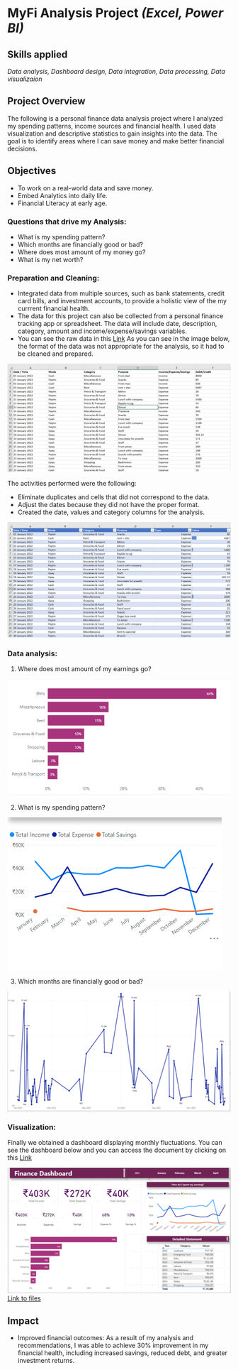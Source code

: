 # MyFi Analysis Project *(Excel, Power BI)*
## Skills applied
*Data analysis, Dashboard design, Data integration, Data processing, Data visualizaion*
## Project Overview
The following is a personal finance data analysis project where I analyzed my spending patterns, income sources and financial health. I used data visualization and descriptive statistics to gain insights into the data. The goal is to identify areas where I can save money and make better financial decisions.
## Objectives
- To work on a real-world data and save money.
- Embed Analytics into daily life.
- Financial Literacy at early age.
### Questions that drive my Analysis:
- What is my spending pattern?
- Which months are financially good or bad?
- Where does most amount of my money go?
- What is my net worth?
### Preparation and Cleaning:
- Integrated data from multiple sources, such as bank statements, credit card bills, and investment accounts, to provide a holistic view of the my currrent financial health.
- The data for this project can also be collected from a personal finance tracking app or spreadsheet. The data will include date, description, category, amount and income/expense/savings variables.
- You can see the raw data in this [Link](https://github.com/subhojitdas859/MyFi_Analysis_Project/blob/main/files/MyFi%20Spreadsheet.xlsx) As you can see in the image below, the format of the data was not appropriate for the analysis, so it had to be cleaned and prepared.

![alt text](img/1.png)

The activities performed were the following:
- Eliminate duplicates and cells that did not correspond to the data.
- Adjust the dates because they did not have the proper format.
- Created the date, values and category columns for the analysis.
 
![alt text](img/2.png)
### Data analysis:

1. Where does most amount of my earnings go?

![alt text](img/6.png)

2. What is my spending pattern?

![alt text](img/5.png)

3. Which months are financially good or bad?

![alt text](img/4.png)
### Visualization:
Finally we obtained a dashboard displaying monthly fluctuations. You can see the dashboard below and you can access the document by clicking on this [Link](https://github.com/subhojitdas859/MyFi_Analysis_Project/blob/main/files/MyFi_Dashboard.pbix)

![alt text](img/3.png)
[Link to files](https://github.com/subhojitdas859/MyFi_Analysis_Project/tree/main/files)
## Impact
- Improved financial outcomes: As a result of my analysis and recommendations, I was able to achieve 30% improvement in my financial health, including increased savings, reduced debt, and greater investment returns.

